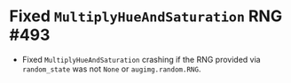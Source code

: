 # Fixed `MultiplyHueAndSaturation` RNG #493

* Fixed `MultiplyHueAndSaturation` crashing if the RNG provided via
  `random_state` was not `None` or `augimg.random.RNG`.
